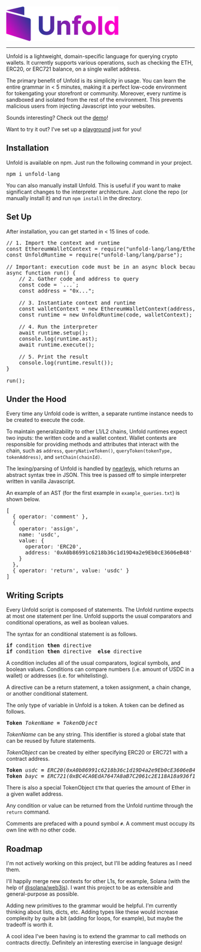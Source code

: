 ![Logo](logo.png)
<hr>

Unfold is a lightweight, domain-specific language for querying crypto wallets. It currently supports various operations, such as checking the ETH, ERC20, or ERC721 balance, on a single wallet address. 

The primary benefit of Unfold is its simplicity in usage. You can learn the entire grammar in < 5 minutes, making it a perfect low-code environment for tokengating your storefront or community. Moreover, every runtime is sandboxed and isolated from the rest of the environment. This prevents malicious users from injecting Javascript into your websites.

Sounds interesting? Check out the [demo](https://twitter.com/varunshenoy_/status/1562515808428781569?s=20&t=vEOqcAHoYnZRqwutHHddEQ)!

Want to try it out? I've set up a [playground](https://varunshenoy.com/unfold) just for you!

## Installation

Unfold is available on npm. Just run the following command in your project.

<pre>
npm i unfold-lang
</pre>

You can also manually install Unfold. This is useful if you want to make significant changes to the interpreter architecture. Just clone the repo (or manually install it) and run <code>npm install</code> in the directory.

## Set Up

After installation, you can get started in < 15 lines of code. 

<pre>
// 1. Import the context and runtime
const EthereumWalletContext = require("unfold-lang/lang/EthereumWalletContext");
const UnfoldRuntime = require("unfold-lang/lang/parse");

// Important: execution code must be in an async block because we do not want to return until the entire AST is traversed
async function run() {
    // 2. Gather code and address to query
    const code = `...`;
    const address = "0x...";

    // 3. Instantiate context and runtime
    const walletContext = new EthereumWalletContext(address, YOUR_RPC_KEY);
    const runtime = new UnfoldRuntime(code, walletContext);

    // 4. Run the interpreter
    await runtime.setup();
    console.log(runtime.ast);
    await runtime.execute();

    // 5. Print the result
    console.log(runtime.result());
}

run();
</pre>


## Under the Hood

Every time any Unfold code is written, a separate runtime instance needs to be created to execute the code. 

To maintain generalizability to other L1/L2 chains, Unfold runtimes expect two inputs: the written code and a wallet context. Wallet contexts are responsible for providing methods and attributes that interact with the chain, such as `address`, `queryNativeToken()`, `queryToken(tokenType, tokenAddress)`, and `setChain(chainId)`. 

The lexing/parsing of Unfold is handled by [nearleyjs](https://nearley.js.org/docs/index), which returns an abstract syntax tree in JSON. This tree is passed off to simple interpreter written in vanilla Javascript. 

An example of an AST (for the first example in <code>example_queries.txt</code>) is shown below.

<pre>
[
  { operator: 'comment' },
  {
    operator: 'assign',
    name: 'usdc',
    value: {
      operator: 'ERC20',
      address: '0xA0b86991c6218b36c1d19D4a2e9Eb0cE3606eB48'
    }
  },
  { operator: 'return', value: 'usdc' }
]
</pre>

## Writing Scripts

Every Unfold script is composed of statements. The Unfold runtime expects at most one statement per line. Unfold supports the usual comparators and conditional operations, as well as boolean values. 

The syntax for an conditional statement is as follows.

<pre>
<b>if</b> condition <b>then</b> directive
<b>if</b> condition <b>then</b> directive  <b>else</b> directive
</pre>

A condition includes all of the usual comparators, logical symbols, and boolean values. Conditions can compare numbers (i.e. amount of USDC in a wallet) or addresses (i.e. for whitelisting).

A directive can be a return statement, a token assignment, a chain change, or another conditional statement. 

The only type of variable in Unfold is a token. A token can be defined as follows.
<pre>
<b>Token</b> <i>TokenName</i> <b>=</b> <i>TokenObject</i>
</pre>

<i>TokenName</i> can be any string. This identifier is stored a global state that can be reused by future statements. 

<i>TokenObject</i> can be created by either specifying ERC20 or ERC721 with a contract address. 

<pre>
<b>Token</b> <i>usdc</i> <b>=</b> <i>ERC20(0xA0b86991c6218b36c1d19D4a2e9Eb0cE3606eB48)</i>
<b>Token</b> <i>bayc</i> <b>=</b> <i>ERC721(0xBC4CA0EdA7647A8aB7C2061c2E118A18a936f13D)</i>
</pre>

There is also a special TokenObject `ETH` that queries the amount of Ether in a given wallet address.

Any condition or value can be returned from the Unfold runtime through the `return` command.

Comments are prefaced with a pound symbol `#`. A comment must occupy its own line with no other code.

## Roadmap
I'm not actively working on this project, but I'll be adding features as I need them.

I'll happily merge new contexts for other L1s, for example, Solana (with the help of [@solana/web3js](https://www.npmjs.com/package/@solana/web3.js/v/0.30.8)). I want this project to be as extensible and general-purpose as possible.

Adding new primitives to the grammar would be helpful. I'm currently thinking about lists, dicts, etc. Adding types like these would increase complexity by quite a bit (adding for loops, for example), but maybe the tradeoff is worth it.

A cool idea I've been having is to extend the grammar to call methods on contracts directly. Definitely an interesting exercise in language design!